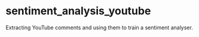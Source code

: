 # sentiment_analysis_youtube
Extracting YouTube comments and using them to train a sentiment analyser.

